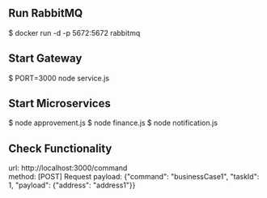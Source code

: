 ## Run RabbitMQ

  $ docker run -d -p 5672:5672 rabbitmq

## Start Gateway

  $ PORT=3000 node service.js

## Start Microservices

  $ node approvement.js
  $ node finance.js
  $ node notification.js

## Check Functionality

  url:    http://localhost:3000/command  
  method: [POST]
  Request payload:  {"command": "businessCase1", "taskId": 1, "payload":  {"address": "address1"}}
